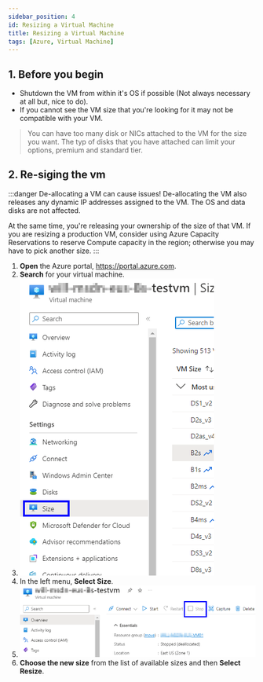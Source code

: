 ```yaml
---
sidebar_position: 4
id: Resizing a Virtual Machine
title: Resizing a Virtual Machine
tags: [Azure, Virtual Machine]
---
```


## 1. Before you begin

- Shutdown the VM from within it's OS if possible (Not always necessary at all but, nice to do).
- If you cannot see the VM size that you're looking for it may not be compatible with your VM.

> You can have too many disk or NICs attached to the VM for the size you want. The typ of disks that you have attached can limit your options, premium and standard tier.

## 2. Re-siging the vm

:::danger  De-allocating a VM can cause issues!
De-allocating the VM also releases any dynamic IP addresses assigned to the VM. The OS and data disks are not affected. 

At the same time, you're releasing your ownership of the size of that VM.  If you are resizing a production VM, consider using Azure Capacity Reservations to reserve Compute capacity in the region; otherwise you may have to pick another size.
:::

1. **Open** the Azure portal, https://portal.azure.com.
2. **Search** for your virtual machine.
3. ![Resizing the VM](../../../../static/img/ReSizeVM-01.png)
4. In the left menu, **Select Size**.
5. ![Stopping the VM](../../../../static/img/ReSizeVM-02.png)
6. **Choose the new size** from the list of available sizes and then **Select Resize**.
